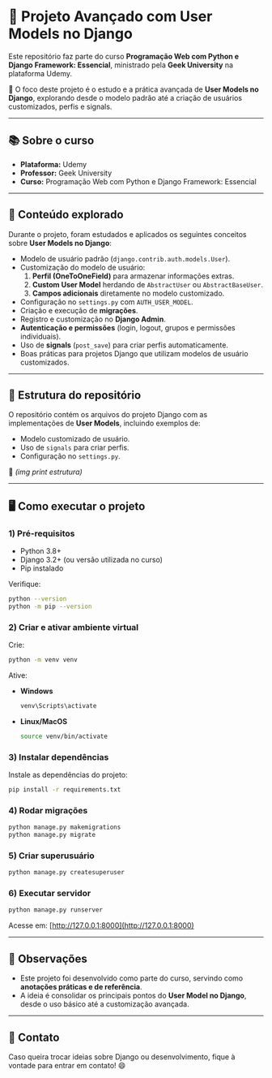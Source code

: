 # 👤 Projeto Avançado com User Models no Django

Este repositório faz parte do curso **Programação Web com Python e Django Framework: Essencial**, ministrado pela **Geek University** na plataforma Udemy.  

📌 O foco deste projeto é o estudo e a prática avançada de **User Models no Django**, explorando desde o modelo padrão até a criação de usuários customizados, perfis e signals.  

---

## 📚 Sobre o curso
- **Plataforma:** Udemy  
- **Professor:** Geek University  
- **Curso:** Programação Web com Python e Django Framework: Essencial  

---

## 📝 Conteúdo explorado

Durante o projeto, foram estudados e aplicados os seguintes conceitos sobre **User Models no Django**:

- Modelo de usuário padrão (`django.contrib.auth.models.User`).
- Customização do modelo de usuário:
  1. **Perfil (OneToOneField)** para armazenar informações extras.  
  2. **Custom User Model** herdando de `AbstractUser` ou `AbstractBaseUser`.  
  3. **Campos adicionais** diretamente no modelo customizado.  
- Configuração no `settings.py` com `AUTH_USER_MODEL`.  
- Criação e execução de **migrações**.  
- Registro e customização no **Django Admin**.  
- **Autenticação e permissões** (login, logout, grupos e permissões individuais).  
- Uso de **signals** (`post_save`) para criar perfis automaticamente.  
- Boas práticas para projetos Django que utilizam modelos de usuário customizados.  

---

## 📂 Estrutura do repositório

O repositório contém os arquivos do projeto Django com as implementações de **User Models**, incluindo exemplos de:

- Modelo customizado de usuário.  
- Uso de `signals` para criar perfis.  
- Configuração no `settings.py`.  

📸 *(img print estrutura)*  

---

## 🖥 Como executar o projeto

### 1) Pré-requisitos
- Python 3.8+  
- Django 3.2+ (ou versão utilizada no curso)  
- Pip instalado  

Verifique:
```bash
python --version
python -m pip --version
```

### 2) Criar e ativar ambiente virtual
Crie:
```bash
python -m venv venv
```

Ative:  
- **Windows**
  ```bash
  venv\Scripts\activate
  ```
- **Linux/MacOS**
  ```bash
  source venv/bin/activate
  ```

### 3) Instalar dependências
Instale as dependências do projeto:
```bash
pip install -r requirements.txt
```

### 4) Rodar migrações
```bash
python manage.py makemigrations
python manage.py migrate
```

### 5) Criar superusuário
```bash
python manage.py createsuperuser
```

### 6) Executar servidor
```bash
python manage.py runserver
```

Acesse em: [http://127.0.0.1:8000](http://127.0.0.1:8000)

---

## 📝 Observações
- Este projeto foi desenvolvido como parte do curso, servindo como **anotações práticas e de referência**.  
- A ideia é consolidar os principais pontos do **User Model no Django**, desde o uso básico até a customização avançada.  

---

## 📩 Contato
Caso queira trocar ideias sobre Django ou desenvolvimento, fique à vontade para entrar em contato! 😄

